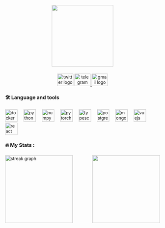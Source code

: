 <div align="center">
  <img height="200" src="https://media.giphy.com/media/v1.Y2lkPWVjZjA1ZTQ3MnBtbmFoemg4dXlxbDRwcHZ0YzBycWFwem90bGM0OWhiaXlueDloMiZlcD12MV9naWZzX3JlbGF0ZWQmY3Q9Zw/3o72FaZgzzFmqoNfBm/giphy.gif"  />
</div>

###

<div align="center">
  <img src="https://raw.githubusercontent.com/maurodesouza/profile-readme-generator/master/src/assets/icons/social/twitter/default.svg" width="52" height="40" alt="twitter logo"  />
  <a href="https://t.me/kekG_Drive" target="_blank">
    <img src="https://raw.githubusercontent.com/maurodesouza/profile-readme-generator/master/src/assets/icons/social/telegram/default.svg" width="52" height="40" alt="telegram logo"  />
  </a>
  <a href="kekgerman81@gmail.com" target="_blank">
    <img src="https://raw.githubusercontent.com/maurodesouza/profile-readme-generator/master/src/assets/icons/social/gmail/default.svg" width="52" height="40" alt="gmail logo"  />
  </a>
</div>

###

<h3 align="left">🛠 Language and tools</h3>

###

<div align="left">
  <img src="https://cdn.jsdelivr.net/gh/devicons/devicon/icons/docker/docker-plain-wordmark.svg" height="40" alt="docker logo"  />
  <img width="12" />
  <img src="https://cdn.jsdelivr.net/gh/devicons/devicon/icons/python/python-original.svg" height="40" alt="python logo"  />
  <img width="12" />
  <img src="https://cdn.jsdelivr.net/gh/devicons/devicon/icons/numpy/numpy-original.svg" height="40" alt="numpy logo"  />
  <img width="12" />
  <img src="https://cdn.jsdelivr.net/gh/devicons/devicon/icons/pytorch/pytorch-original.svg" height="40" alt="pytorch logo"  />
  <img width="12" />
  <img src="https://cdn.jsdelivr.net/gh/devicons/devicon/icons/typescript/typescript-original.svg" height="40" alt="typescript logo"  />
  <img width="12" />
  <img src="https://cdn.jsdelivr.net/gh/devicons/devicon/icons/postgresql/postgresql-original.svg" height="40" alt="postgresql logo"  />
  <img width="12" />
  <img src="https://cdn.jsdelivr.net/gh/devicons/devicon/icons/mongodb/mongodb-original.svg" height="40" alt="mongodb logo"  />
  <img width="12" />
  <img src="https://cdn.jsdelivr.net/gh/devicons/devicon/icons/vuejs/vuejs-original.svg" height="40" alt="vuejs logo"  />
  <img width="12" />
  <img src="https://cdn.jsdelivr.net/gh/devicons/devicon/icons/react/react-original.svg" height="40" alt="react logo"  />
</div>

###

<h3 align="left">🔥   My Stats :</h3>

###

<img align="right" height="220" src="https://media.giphy.com/media/v1.Y2lkPTc5MGI3NjExMGpqbnVtZHd0NHU5aWN3am40dXU4dGNuY3phODd6Z29mMWV4ZGRwbSZlcD12MV9naWZzX3NlYXJjaCZjdD1n/IWbey5PkHvwCdyvJv2/giphy.gif"  />

###

<div align="left">
  <img src="https://streak-stats.demolab.com?user=GermanKek-lab&locale=en&mode=daily&theme=dark&hide_border=false&border_radius=5&order=3" height="220" alt="streak graph"  />
</div>

###
